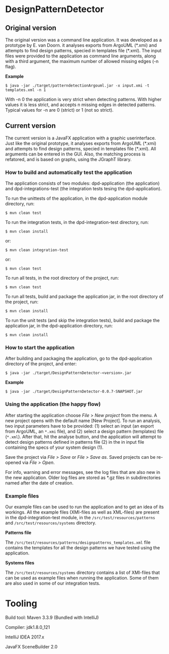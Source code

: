 # DesignPatternDetector

## Original version
The original version was a command line application. It was developed as a prototype by E. van Doorn. it analyses 
exports from ArgoUML (\*.xmi) and attempts to find design patterns, specied in templates file (\*.xml). The input files 
were provided to the application as command line arguments, along with a third argument, the maximum number of allowed 
missing edges (-n flag).

**Example**

`$ java -jar ./target/patterndetectionArgouml.jar -x input.xmi -t templates.xml -n 1
`

With -n 0 the application is very strict when detecting patterns. With higher values it is less strict, and accepts n 
missing edges in detected patterns. Typical values for -n are 0 (strict) or 1 (not so strict).

## Current version
The current version is a JavaFX application with a graphic userinterface. Just like the original prototype, it analyses 
exports from ArgoUML (\*.xmi) and attempts to find design patterns, specied in templates file (\*.xml). All arguments 
can be entered in the GUI. Also, the matching process is refatored, and is based on graphs, using the JGraphT library.

### How to build and automatically test the application
The application consists of two modules: dpd-application (the application) and dpd-integrations-test (the integration 
tests tesing the dpd-application). 

To run the unittests of the application, in the dpd-application module directory, run:

`$ mvn clean test`

To run the integration tests, in the dpd-integration-test directory, run:

`$ mvn clean install`

or:

`$ mvn clean integration-test`

or:

`$ mvn clean test`

To run all tests, in the root directory of the project, run:

`$ mvn clean test`

To run all tests, build and package the application jar, in the root directory of the project, run:

`$ mvn clean install`

To run the unit tests (and skip the integration tests), build and package the application jar, in the dpd-application 
directory, run:

`$ mvn clean install`

### How to start the application
After building and packaging the application, go to the dpd-application directory of the project, and enter:

`$ java -jar ./target/DesignPatternDetector-<version>.jar`

**Example**

`$ java -jar ./target/DesignPatternDetector-0.0.7-SNAPSHOT.jar`

### Using the application (the happy flow)

After starting the application choose *File* > *New project* from the menu. A new project opens with the default name 
[New Project]. To run an analysis, two input parameters have to be provided: (1) select an input (an export from
ArgoUML, an `*.xmi` file), and (2) select a design pattern (templates) file (`*.xml`). After that, hit the analyse 
button, and the application will attempt to detect design patterns defined in patterns file (2) in the in input file 
containing the specs of your system design (1).

Save the project via *File > Save* or *File > Save as*. Saved projects can be re-opened via *File > Open*.

For info, warning and error messages, see the log files that are also new in the new application. Older log files
are stored as *.gz files in subdirectories named after the date of creation.

### Example files
Our example files can be used to run the application and to get an idea of its workings. All the example files 
(XMI-files as well as XML-files) are present in the dpd-integration-test module, in the `/src/test/resources/patterns` 
and `/src/test/resources/systems` directory. 

**Patterns file**

The `/src/test/resources/patterns/designpatterns_templates.xml` file contains the templates for all the design patterns
we have tested using the application.

**Systems files**

The `/src/test/resources/systems` directory contains a list of XMI-files that can be used as example files when running
the application. Some of them are also used in some of our integration tests. 

# Tooling
Build tool: Maven 3.3.9 (Bundled with IntelliJ)

Compiler: jdk1.8.0_121

IntelliJ IDEA 2017.x

JavaFX SceneBuilder 2.0


